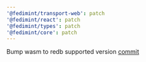 ```yaml
---
'@fedimint/transport-web': patch
'@fedimint/react': patch
'@fedimint/types': patch
'@fedimint/core': patch
---
```


Bump wasm to redb supported version [commit](https://github.com/fedimint/fedimint/tree/a88f7f6ceb988ee964bf06900183c3c16f7f4c38)
